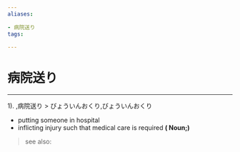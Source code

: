 ```yaml
---
aliases:
    
- 病院送り
tags:
    
---
```


# 病院送り
---
1).
,病院送り > びょういんおくり,びょういんおくり

- putting someone in hospital
- inflicting injury such that medical care is required
**( Noun;)**
> see also: 
            